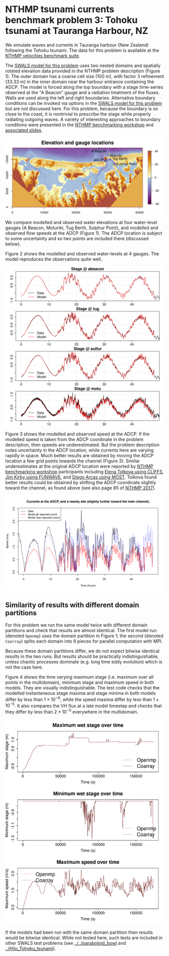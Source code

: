 # NTHMP tsunami currents benchmark problem 3: Tohoku tsunami at Tauranga Harbour, NZ

We simulate waves and currents in Tauranga harbour (New Zealand) following the Tohoku tsunami. The data for this problem is available at the [NTHMP velocities benchmark suite](http://coastal.usc.edu/currents_workshop/problems.html).

The [SWALS model for this problem](tauranga.f90) uses two nested domains and spatially rotated elevation data provided in the NTHMP problem description (Figure 1). The outer domain has a coarse cell size (100 m), with factor 3 refinement (33.33 m) in the inner domain near the harbour entrance containing the ADCP. The model is forced along the top boundary with a stage time-series observed at the "A Beacon" gauge and a radiation treatment of the fluxes. Walls are used along the left and right boundaries. Alternative boundary conditions can be invoked via options in the [SWALS model for this problem](tauranga.f90) but are not discussed here. For this problem, because the boundary is so close to the coast, it is nontrivial to prescribe the stage while properly radiating outgoing waves. A variety of interesting approaches to boundary conditions were presented in the [NTHMP benchmarking workshop](https://nws.weather.gov/nthmp/documents/NTHMP_Currents_Workshop_Report.pdf) and [associated slides](http://coastal.usc.edu/currents_workshop/agenda.html).

![Figure 1: Model elevation, gauge locations, and nested domain (red dashed lines)](Model_elevation_and_gauge_locations_lowresolution_coarray.png)

We compare modelled and observed water elevations at four water-level gauges (A Beacon, Moturiki, Tug Berth, Sulphur Point), and modelled and observed flow speeds at the ADCP (Figure 1). The ADCP location is subject to some uncertainty and so two points are included there (discussed below).

Figure 2 shows the modelled and observed water-levels at 4 gauges. The model reproduces the observations quite well. 

![Figure 2: Modelled and observed water levels at four gauges.](gauges_plot_lowresolution_coarray.png)

Figure 3 shows the modelled and observed speed at the ADCP. If the modelled speed is taken from the ADCP coordinate in the problem description, then speeds are underestimated. But the problem description notes uncertainty in the ADCP location, while currents here are varying rapidly in space. Much better results are obtained by moving the ADCP location a few grid points towards the channel (Figure 3). Similar underestimates at the original ADCP location were reported by [NTHMP benchmarking workshop](https://nws.weather.gov/nthmp/documents/NTHMP_Currents_Workshop_Report.pdf) participants including [Elena Tolkova using CLIFFS](http://coastal.usc.edu/currents_workshop/presentations/Tolkova.pdf), [Jim Kirby using FUNWAVE](http://coastal.usc.edu/currents_workshop/presentations/Kirby.pdf), and [Diego Arcas using MOST](http://coastal.usc.edu/currents_workshop/presentations/Arcas_PMEL.pdf). Tolkova found better results could be obtained by shifting the ADCP coordinate slightly toward the channel, as found above (see also page 85 of [NTHMP 2017](https://nws.weather.gov/nthmp/documents/NTHMP_Currents_Workshop_Report.pdf)). 

![Figure 3: Modelled and observed speed at the ADCP.](currents_lowresolution_coarray.png)

## Similarity of results with different domain partitions

For this problem we run the same model twice with different domain partitions and check that results are almost identical. The first model run (denoted `Openmp`) uses the domain partition in Figure 1; the second (denoted `Coarray`) splits each domain into 6 pieces for parallel computation with MPI. 

Because these domain partitions differ, we do not expect bitwise identical results in the two runs. But results should be practically indistinguishable, unless chaotic processes dominate (e.g. long time eddy evolution) which is not the case here.

Figure 4 shows the time varying maximum stage (i.e. maximum over all points in the multidomain), minimum stage and maximum speed in both models. They are visually indistinguishable. The test code checks that the modelled instantaneous stage maxima and stage minima in both models differ by less than $1 \times 10^{-6}$, while the speed maxima differ by less than $1 \times 10^{-5}$. It also compares the VH flux at a late model timestep and checks that they differ by less than $2 \times 10^{-5}$ everywhere in the multidomain. 

![Figure 4: Difference in modelled extrema over time, using two different domain partitions.](Compare_openmp_coarray.png)

If the models had been run with the same domain partition then results would be bitwise identical. While not tested here, such tests are included in other SWALS test problems (see [../../paraboloid_bowl](../../paraboloid_bowl) and [../Hilo_Tohoku_tsunami](../Hilo_Tohoku_tsunami)). 
